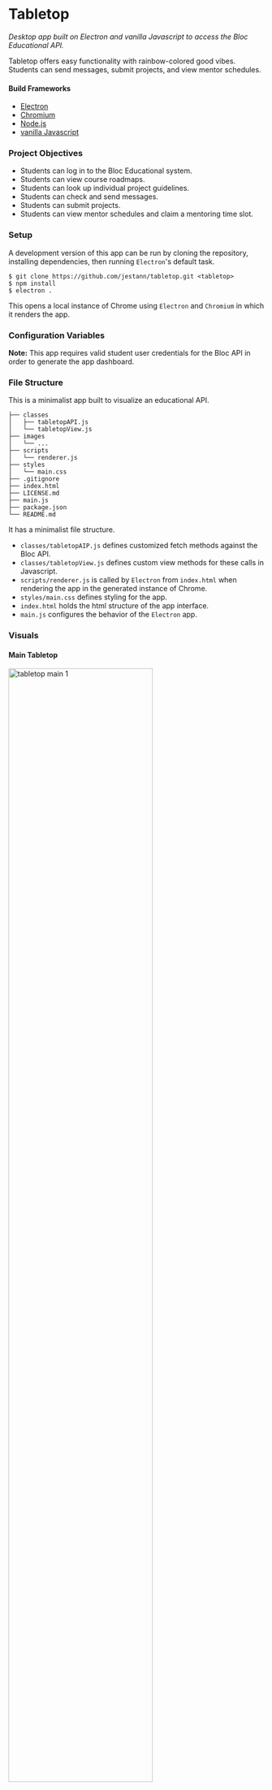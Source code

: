 # Tabletop

_Desktop app built on Electron and vanilla Javascript to access the Bloc Educational API._

Tabletop offers easy functionality with rainbow-colored good vibes. Students can send messages, submit projects, and view mentor schedules.

#### Build Frameworks

- [Electron](https://electron.atom.io)
- [Chromium](https://www.chromium.org)
- [Node.js](https://nodejs.org)
- [vanilla Javascript](https://www.javascript.com/)

### Project Objectives

- Students can log in to the Bloc Educational system.
- Students can view course roadmaps.
- Students can look up individual project guidelines.
- Students can check and send messages.
- Students can submit projects.
- Students can view mentor schedules and claim a mentoring time slot.

### Setup

A development version of this app can be run by cloning the repository, installing dependencies, then running `Electron`'s default task.

```
$ git clone https://github.com/jestann/tabletop.git <tabletop>
$ npm install
$ electron .
```

This opens a local instance of Chrome using `Electron` and `Chromium` in which it renders the app.

### Configuration Variables

**Note:** This app requires valid student user credentials for the Bloc API in order to generate the app dashboard.

### File Structure

This is a minimalist app built to visualize an educational API.

```
├── classes
│   ├── tabletopAPI.js
│   └── tabletopView.js
├── images
│   └── ...
├── scripts
│   └── renderer.js
├── styles
│   └── main.css
├── .gitignore
├── index.html
├── LICENSE.md
├── main.js
├── package.json
└── README.md
```

It has a minimalist file structure.

- `classes/tabletopAIP.js` defines customized fetch methods against the Bloc API. 
- `classes/tabletopView.js` defines custom view methods for these calls in Javascript.
- `scripts/renderer.js` is called by `Electron` from `index.html` when rendering the app in the generated instance of Chrome.
- `styles/main.css` defines styling for the app.
- `index.html` holds the html structure of the app interface.
- `main.js` configures the behavior of the `Electron` app.

### Visuals

#### Main Tabletop

<img alt="tabletop main 1" src="/images/top-1.png" width="75%" align="center">
<img alt="tabletop main 2" src="/images/top-2.png" width="75%" align="center">
<img alt="tabletop main 3" src="/images/top-3.png" width="75%" align="center">
<img alt="tabletop main 3" src="/images/top-4.png" width="75%" align="center">

#### Scheduling

<img alt="tabletop scheduling 1" src="/images/scheduling-1.png" width="60%" align="center">
<img alt="tabletop scheduling 2" src="/images/scheduling-2.png" width="60%" align="center">